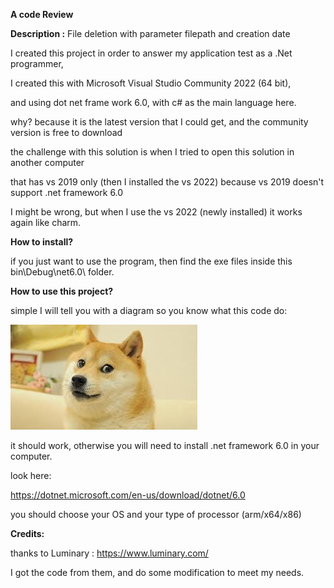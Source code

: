 **A code Review**

**Description :** File deletion with parameter filepath and creation date

I created this project in order to answer my application test as a .Net programmer,

I created this with Microsoft Visual Studio Community 2022 (64 bit),

and using dot net frame work 6.0, with c# as the main language here.

why? because it is the latest version that I could get, and the community version is free to download


the challenge with this solution is when I tried to open this solution in another computer

that has vs 2019 only (then I installed the vs 2022) because vs 2019 doesn't support .net framework 6.0

I might be wrong, but when I use the vs 2022 (newly installed) it works again like charm.


**How to install?**

if you just want to use the program, then find the exe files inside this bin\Debug\net6.0\ folder.

**How to use this project?**

simple I will tell you with a diagram so you know what this code do:

![Test Image 1](doge.jpg)

it should work, otherwise you will need to install .net framework 6.0 in your computer.

look here:

https://dotnet.microsoft.com/en-us/download/dotnet/6.0

you should choose your OS and your type of processor (arm/x64/x86)


**Credits:**

thanks to Luminary : https://www.luminary.com/

I got the code from them, and do some modification to meet my needs.


